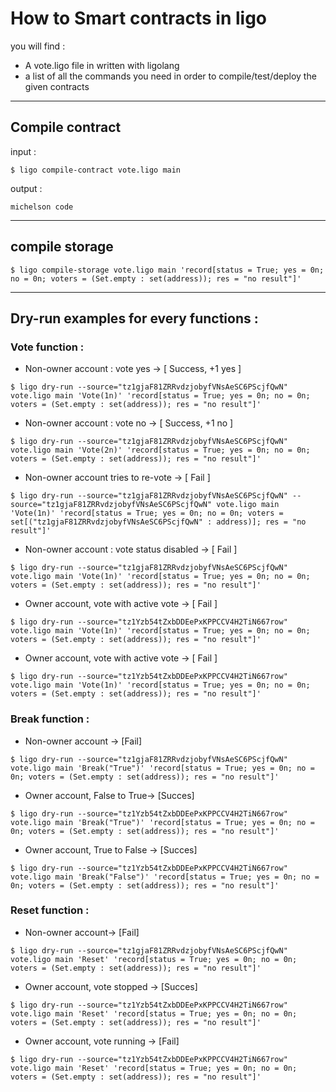 # How to Smart contracts in ligo

you will find : 

- A vote.ligo file in written with ligolang
- a list of all the commands you need in order to compile/test/deploy the given contracts

---

## Compile contract

input : 
```shell
$ ligo compile-contract vote.ligo main
```

output : 
```
michelson code
```



---

## compile storage 

```shell
$ ligo compile-storage vote.ligo main 'record[status = True; yes = 0n; no = 0n; voters = (Set.empty : set(address)); res = "no result"]'
```



---

## Dry-run examples for every functions : 

### Vote function :



- Non-owner account : vote yes -> [ Success, +1 yes ]

```shell
$ ligo dry-run --source="tz1gjaF81ZRRvdzjobyfVNsAeSC6PScjfQwN" vote.ligo main 'Vote(1n)' 'record[status = True; yes = 0n; no = 0n; voters = (Set.empty : set(address)); res = "no result"]'
```



- Non-owner account : vote no -> [ Success, +1 no ]

```shell
$ ligo dry-run --source="tz1gjaF81ZRRvdzjobyfVNsAeSC6PScjfQwN" vote.ligo main 'Vote(2n)' 'record[status = True; yes = 0n; no = 0n; voters = (Set.empty : set(address)); res = "no result"]'
```



- Non-owner account tries to re-vote -> [ Fail ]

```shell
$ ligo dry-run --source="tz1gjaF81ZRRvdzjobyfVNsAeSC6PScjfQwN" -- source="tz1gjaF81ZRRvdzjobyfVNsAeSC6PScjfQwN" vote.ligo main 'Vote(1n)' 'record[status = True; yes = 0n; no = 0n; voters = set[("tz1gjaF81ZRRvdzjobyfVNsAeSC6PScjfQwN" : address)]; res = "no result"]'
```



- Non-owner account : vote status disabled -> [ Fail ]

```shell
$ ligo dry-run --source="tz1gjaF81ZRRvdzjobyfVNsAeSC6PScjfQwN" vote.ligo main 'Vote(1n)' 'record[status = True; yes = 0n; no = 0n; voters = (Set.empty : set(address)); res = "no result"]'
```



- Owner account, vote with active vote -> [ Fail ] 

```shell
$ ligo dry-run --source="tz1Yzb54tZxbDDEePxKPPCCV4H2TiN667row" vote.ligo main 'Vote(1n)' 'record[status = True; yes = 0n; no = 0n; voters = (Set.empty : set(address)); res = "no result"]'
```



- Owner account, vote with active vote -> [ Fail ]

```shell
$ ligo dry-run --source="tz1Yzb54tZxbDDEePxKPPCCV4H2TiN667row" vote.ligo main 'Vote(1n)' 'record[status = True; yes = 0n; no = 0n; voters = (Set.empty : set(address)); res = "no result"]'
```



### Break function : 



- Non-owner account -> [Fail]

```shell
$ ligo dry-run --source="tz1gjaF81ZRRvdzjobyfVNsAeSC6PScjfQwN" vote.ligo main 'Break("True")' 'record[status = True; yes = 0n; no = 0n; voters = (Set.empty : set(address)); res = "no result"]'
```



- Owner account, False to True-> [Succes]

```shell
$ ligo dry-run --source="tz1Yzb54tZxbDDEePxKPPCCV4H2TiN667row" vote.ligo main 'Break("True")' 'record[status = True; yes = 0n; no = 0n; voters = (Set.empty : set(address)); res = "no result"]'
```



- Owner account, True to False -> [Succes]

```shell
$ ligo dry-run --source="tz1Yzb54tZxbDDEePxKPPCCV4H2TiN667row" vote.ligo main 'Break("False")' 'record[status = True; yes = 0n; no = 0n; voters = (Set.empty : set(address)); res = "no result"]'
```



### Reset function : 



- Non-owner account-> [Fail]

```shell
$ ligo dry-run --source="tz1gjaF81ZRRvdzjobyfVNsAeSC6PScjfQwN" vote.ligo main 'Reset' 'record[status = True; yes = 0n; no = 0n; voters = (Set.empty : set(address)); res = "no result"]'
```



- Owner account, vote stopped -> [Succes]

```shell
$ ligo dry-run --source="tz1Yzb54tZxbDDEePxKPPCCV4H2TiN667row" vote.ligo main 'Reset' 'record[status = True; yes = 0n; no = 0n; voters = (Set.empty : set(address)); res = "no result"]'
```



- Owner account, vote running -> [Fail]

```shell
$ ligo dry-run --source="tz1Yzb54tZxbDDEePxKPPCCV4H2TiN667row" vote.ligo main 'Reset' 'record[status = True; yes = 0n; no = 0n; voters = (Set.empty : set(address)); res = "no result"]'
```
